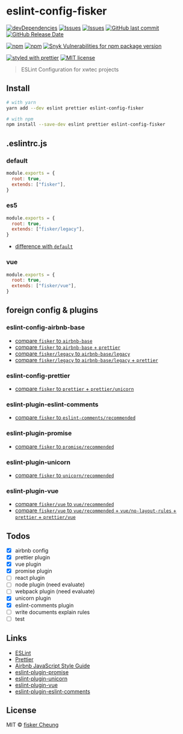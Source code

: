 # eslint-config-fisker

[![devDependencies](https://img.shields.io/david/dev/eslint-config-fisker.svg?style=flat-square)](https://david-dm.org/eslint-config-fisker)
[![Issues](http://img.shields.io/github/issues/eslint-config-fisker.svg?style=flat-square)](https://github.com/eslint-config-fisker/issues)
[![Issues](https://img.shields.io/github/issues-pr/eslint-config-fisker.svg?style=flat-square)](https://github.com/eslint-config-fisker/pulls)
[![GitHub last commit](https://img.shields.io/github/last-commit/eslint-config-fisker.svg?style=flat-square)](https://github.com/eslint-config-fisker/commits)
[![GitHub Release Date](https://img.shields.io/github/release-date/eslint-config-fisker.svg?style=flat-square)](https://github.com/eslint-config-fisker/releases)

[![npm](https://img.shields.io/npm/v/eslint-config-fisker.svg?style=flat-square)](https://www.npmjs.com/package/eslint-config-fisker)
[![npm](https://img.shields.io/npm/dt/eslint-config-fisker.svg?style=flat-square)](https://www.npmjs.com/package/eslint-config-fisker)
[![Snyk Vulnerabilities for npm package version](https://img.shields.io/snyk/vulnerabilities/npm/eslint-config-fisker.svg?style=flat-square)](https://snyk.io/vuln/npm:eslint-config-fisker)

[![styled with prettier](https://img.shields.io/badge/styled_with-prettier-ff69b4.svg?style=flat-square)](https://github.com/prettier/prettier)
[![MIT license](https://img.shields.io/github/license/eslint-config-fisker.svg?style=flat-square)](http://opensource.org/licenses/MIT)

> ESLint Configuration for xwtec projects

## Install

```sh
# with yarn
yarn add --dev eslint prettier eslint-config-fisker

# with npm
npm install --save-dev eslint prettier eslint-config-fisker
```

## .eslintrc.js

### default

```js
module.exports = {
  root: true,
  extends: ["fisker"],
}
```

### es5

```js
module.exports = {
  root: true,
  extends: ["fisker/legacy"],
}
```

- [difference with `default`](https://github.com/fisker/eslint-config-fisker/tree/master/docs/compare-fisker-legacy.md)

### vue

```js
module.exports = {
  root: true,
  extends: ["fisker/vue"],
}
```

## foreign config & plugins

### eslint-config-airbnb-base

- [compare `fisker` to `airbnb-base`](https://github.com/fisker/eslint-config-fisker/tree/master/docs/compare-fisker-airbnb.md)
- [compare `fisker` to `airbnb-base` + `prettier`](https://github.com/fisker/eslint-config-fisker/tree/master/docs/compare-fisker-airbnb-prettier.md)
- [compare `fisker/legacy` to `airbnb-base/legacy`](https://github.com/fisker/eslint-config-fisker/tree/master/docs/compare-legacy-airbnb-legacy.md)
- [compare `fisker/legacy` to `airbnb-base/legacy` + `prettier`](https://github.com/fisker/eslint-config-fisker/tree/master/docs/compare-legacy-airbnb-legacy-prettier.md)

### eslint-config-prettier

- [compare `fisker` to `prettier` + `prettier/unicorn`](https://github.com/fisker/eslint-config-fisker/tree/master/docs/compare-fisker-prettier.md)

### eslint-plugin-eslint-comments

- [compare `fisker` to `eslint-comments/recommended`](https://github.com/fisker/eslint-config-fisker/tree/master/docs/compare-fisker-eslint-comments.md)

### eslint-plugin-promise

- [compare `fisker` to `promise/recommended`](https://github.com/fisker/eslint-config-fisker/tree/master/docs/compare-fisker-promise.md)

### eslint-plugin-unicorn

- [compare `fisker` to `unicorn/recommended`](https://github.com/fisker/eslint-config-fisker/tree/master/docs/compare-fisker-unicorn.md)

### eslint-plugin-vue

- [compare `fisker/vue` to `vue/recommended`](https://github.com/fisker/eslint-config-fisker/tree/master/docs/compare-vue-vue.md)
- [compare `fisker/vue` to `vue/recommended` + `vue/no-layout-rules` + `prettier` + `prettier/vue`](https://github.com/fisker/eslint-config-fisker/tree/master/docs/compare-vue-vue-prettier.md)

## Todos

- [x] airbnb config
- [x] prettier plugin
- [x] vue plugin
- [x] promise plugin
- [ ] react plugin
- [ ] node plugin (need evaluate)
- [ ] webpack plugin (need evaluate)
- [x] unicorn plugin
- [x] eslint-comments plugin
- [ ] write documents explain rules
- [ ] test

## Links

- [ESLint](https://eslint.org/)
- [Prettier](https://prettier.io/)
- [Airbnb JavaScript Style Guide](https://github.com/airbnb/javascript)
- [eslint-plugin-promise](https://github.com/xjamundx/eslint-plugin-promise)
- [eslint-plugin-unicorn](https://github.com/sindresorhus/eslint-plugin-unicorn)
- [eslint-plugin-vue](https://github.com/vuejs/eslint-plugin-vue)
- [eslint-plugin-eslint-comments](https://github.com/mysticatea/eslint-plugin-eslint-comments)

## License

MIT © [fisker Cheung](https://www.fiskercheung.com/)
